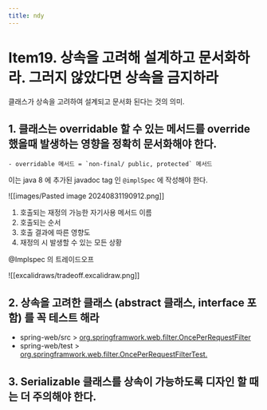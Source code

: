 ```yaml
---
title: ndy
---
```

# Item19. 상속을 고려해 설계하고 문서화하라. 그러지 않았다면 상속을 금지하라

클래스가 상속을 고려하여 설계되고 문서화 된다는 것의 의미.

## 1. 클래스는 overridable 할 수 있는 메서드를 override 했을때 발생하는 영향을 정확히 문서화해야 한다.

	- overridable 메서드 = `non-final/ public, protected` 메서드

이는 java 8 에 추가된 javadoc tag 인 `@implSpec` 에 작성해야 한다.

![[images/Pasted image 20240831190912.png]]

1. 호출되는 재정의 가능한 자기사용 메서드 이름  
2. 호출되는 순서  
3. 호출 결과에 따른 영향도  
4. 재정의 시 발생할 수 있는 모든 상황


@Implspec 의 트레이드오프

![[excalidraws/tradeoff.excalidraw.png]]


## 2. 상속을 고려한 클래스 (abstract 클래스, interface 포함) 를 꼭 테스트 해라

- spring-web/src    > [org.springframwork.web.filter.OncePerRequestFilter](https://github.com/spring-projects/spring-framework/blob/main/spring-web/src/main/java/org/springframework/web/filter/OncePerRequestFilter.java)
- spring-web/test  > [org.springframwork.web.filter.OncePerRequestFilterTest.](https://github.com/spring-projects/spring-framework/blob/main/spring-web/src/test/java/org/springframework/web/filter/OncePerRequestFilterTests.java)

## 3. Serializable 클래스를 상속이 가능하도록 디자인 할 때는 더 주의해야 한다.

